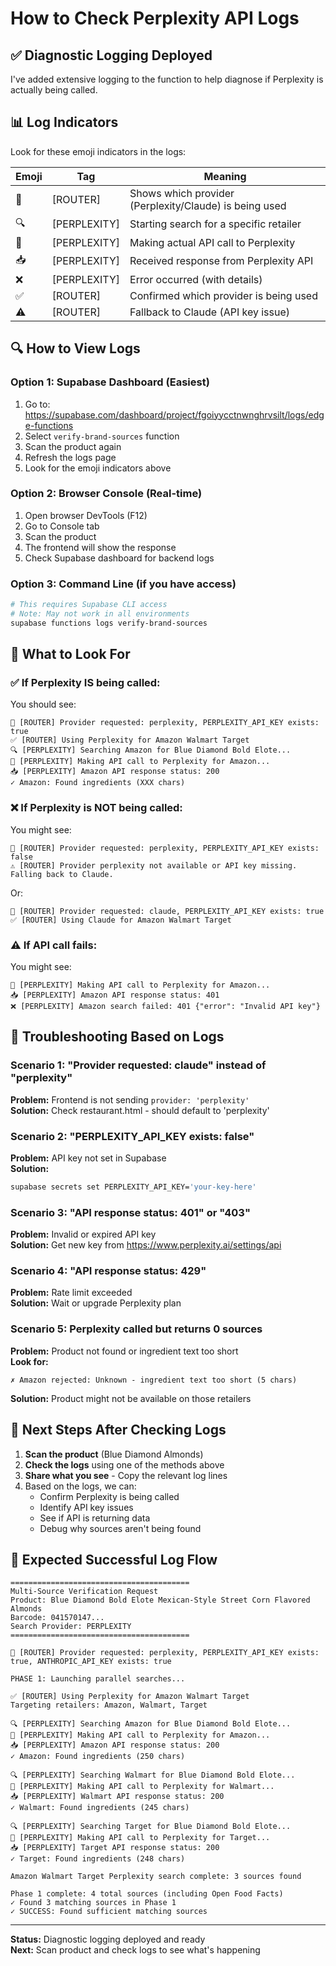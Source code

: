 # How to Check Perplexity API Logs

## ✅ Diagnostic Logging Deployed

I've added extensive logging to the function to help diagnose if Perplexity is actually being called.

## 📊 Log Indicators

Look for these emoji indicators in the logs:

| Emoji | Tag | Meaning |
|-------|-----|---------|
| 🎯 | [ROUTER] | Shows which provider (Perplexity/Claude) is being used |
| 🔍 | [PERPLEXITY] | Starting search for a specific retailer |
| 📡 | [PERPLEXITY] | Making actual API call to Perplexity |
| 📥 | [PERPLEXITY] | Received response from Perplexity API |
| ❌ | [PERPLEXITY] | Error occurred (with details) |
| ✅ | [ROUTER] | Confirmed which provider is being used |
| ⚠️ | [ROUTER] | Fallback to Claude (API key issue) |

## 🔍 How to View Logs

### Option 1: Supabase Dashboard (Easiest)

1. Go to: https://supabase.com/dashboard/project/fgoiyycctnwnghrvsilt/logs/edge-functions
2. Select `verify-brand-sources` function
3. Scan the product again
4. Refresh the logs page
5. Look for the emoji indicators above

### Option 2: Browser Console (Real-time)

1. Open browser DevTools (F12)
2. Go to Console tab
3. Scan the product
4. The frontend will show the response
5. Check Supabase dashboard for backend logs

### Option 3: Command Line (if you have access)

```bash
# This requires Supabase CLI access
# Note: May not work in all environments
supabase functions logs verify-brand-sources
```

## 🔎 What to Look For

### ✅ **If Perplexity IS being called:**

You should see:
```
🎯 [ROUTER] Provider requested: perplexity, PERPLEXITY_API_KEY exists: true
✅ [ROUTER] Using Perplexity for Amazon Walmart Target
🔍 [PERPLEXITY] Searching Amazon for Blue Diamond Bold Elote...
📡 [PERPLEXITY] Making API call to Perplexity for Amazon...
📥 [PERPLEXITY] Amazon API response status: 200
✓ Amazon: Found ingredients (XXX chars)
```

### ❌ **If Perplexity is NOT being called:**

You might see:
```
🎯 [ROUTER] Provider requested: perplexity, PERPLEXITY_API_KEY exists: false
⚠️ [ROUTER] Provider perplexity not available or API key missing. Falling back to Claude.
```

Or:
```
🎯 [ROUTER] Provider requested: claude, PERPLEXITY_API_KEY exists: true
✅ [ROUTER] Using Claude for Amazon Walmart Target
```

### ⚠️ **If API call fails:**

You might see:
```
📡 [PERPLEXITY] Making API call to Perplexity for Amazon...
📥 [PERPLEXITY] Amazon API response status: 401
❌ [PERPLEXITY] Amazon search failed: 401 {"error": "Invalid API key"}
```

## 🐛 Troubleshooting Based on Logs

### Scenario 1: "Provider requested: claude" instead of "perplexity"
**Problem:** Frontend is not sending `provider: 'perplexity'`  
**Solution:** Check restaurant.html - should default to 'perplexity'

### Scenario 2: "PERPLEXITY_API_KEY exists: false"
**Problem:** API key not set in Supabase  
**Solution:** 
```bash
supabase secrets set PERPLEXITY_API_KEY='your-key-here'
```

### Scenario 3: "API response status: 401" or "403"
**Problem:** Invalid or expired API key  
**Solution:** Get new key from https://www.perplexity.ai/settings/api

### Scenario 4: "API response status: 429"
**Problem:** Rate limit exceeded  
**Solution:** Wait or upgrade Perplexity plan

### Scenario 5: Perplexity called but returns 0 sources
**Problem:** Product not found or ingredient text too short  
**Look for:** 
```
✗ Amazon rejected: Unknown - ingredient text too short (5 chars)
```
**Solution:** Product might not be available on those retailers

## 📝 Next Steps After Checking Logs

1. **Scan the product** (Blue Diamond Almonds)
2. **Check the logs** using one of the methods above
3. **Share what you see** - Copy the relevant log lines
4. Based on the logs, we can:
   - Confirm Perplexity is being called
   - Identify API key issues
   - See if API is returning data
   - Debug why sources aren't being found

## 🎯 Expected Successful Log Flow

```
========================================
Multi-Source Verification Request
Product: Blue Diamond Bold Elote Mexican-Style Street Corn Flavored Almonds
Barcode: 041570147...
Search Provider: PERPLEXITY
========================================

🎯 [ROUTER] Provider requested: perplexity, PERPLEXITY_API_KEY exists: true, ANTHROPIC_API_KEY exists: true

PHASE 1: Launching parallel searches...

✅ [ROUTER] Using Perplexity for Amazon Walmart Target
Targeting retailers: Amazon, Walmart, Target

🔍 [PERPLEXITY] Searching Amazon for Blue Diamond Bold Elote...
📡 [PERPLEXITY] Making API call to Perplexity for Amazon...
📥 [PERPLEXITY] Amazon API response status: 200
✓ Amazon: Found ingredients (250 chars)

🔍 [PERPLEXITY] Searching Walmart for Blue Diamond Bold Elote...
📡 [PERPLEXITY] Making API call to Perplexity for Walmart...
📥 [PERPLEXITY] Walmart API response status: 200
✓ Walmart: Found ingredients (245 chars)

🔍 [PERPLEXITY] Searching Target for Blue Diamond Bold Elote...
📡 [PERPLEXITY] Making API call to Perplexity for Target...
📥 [PERPLEXITY] Target API response status: 200
✓ Target: Found ingredients (248 chars)

Amazon Walmart Target Perplexity search complete: 3 sources found

Phase 1 complete: 4 total sources (including Open Food Facts)
✓ Found 3 matching sources in Phase 1
✓ SUCCESS: Found sufficient matching sources
```

---

**Status:** Diagnostic logging deployed and ready  
**Next:** Scan product and check logs to see what's happening

